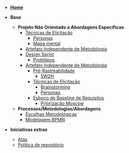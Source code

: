 - [**Home**](README.md)

- **Base**
  - **Projeto Não Orientado a Abordagens Específicas**
    - [Técnicas de Elicitação](pages/fase_01/tecnicas_elicitacao.md)
      - [Personas](pages/fase_01/personas.md) 
      - [Mapa mental](pages/fase_01/mapa_mental.md)
    - [Artefato Independente de Metodologia](pages/fase_01/artefato_Independente_metodologia.md)
    - [Design Sprint](pages/fase_01/design_sprint.md)
      - [Protótipos](pages/fase_01/prototipoBaixaAltaFidelidade.md)
    - [Artefato Independente de Metodologia](pages/fase_01/artefato_Independente_metodologia.md)
      - [Pré-Rastreabilidade](pages/fase_01/pre_rastreabilidade.md)
        - [5W2H](pages/fase_01/5w2h.md)
      - [Técnicas de Elicitação](pages/fase_01/tecnicas_elicitacao.md)
        - [Brainstorming](pages/fase_01/brainstorming.md)
        - [Personas](pages/fase_01/personas.md)
      - [Esboço de Baseline de Requisitos](pages/fase_01/baseline_requisitos.md)
        - [Priorização Moscow](pages/fase_01/priorizacao_moscow.md)
  - **Processos/Metodologias/Abordagens**
    - [Escolhas Metodológicas](pages/fase_01/escolhas_metodologicas.md)
    - [Modelagem BPMN](pages/fase_01/modelagem_bpmn.md)
- **Iniciativas extras**
  - [Atas](_indiceReuniao.md)
  - [Política de repositório](pages/iniciativasExtras/politica_repositorio.md)
   
    
